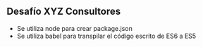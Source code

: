 ## Desafío XYZ Consultores

- Se utiliza node para crear package.json
- Se utiliza babel para transpilar el código escrito de ES6 a ES5